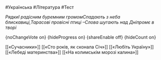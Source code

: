 #Українська #Література #Тест

*РядкиІ радісним буремним громомСпадають з неба блискавиці,Тарасові провісні птиці –Слова шугають над Дніпромє в творі*

{noChangeVote on}
{hideProgress on}
{shareEnable off}
{hideCount on}

[[«Сучасники»]]
[[«Сто років, як сконала Січ»]]
[[«Любіть Україну»]]
[[«Лебеді материнства»]]
[[«На колимськім морозі калина»]]
